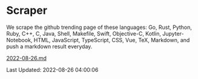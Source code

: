 # Scraper

We scrape the github trending page of these languages: Go, Rust, Python, Ruby, C++, C, Java, Shell, Makefile, Swift, Objective-C, Kotlin, Jupyter-Notebook, HTML, JavaScript, TypeScript, CSS, Vue, TeX, Markdown, and push a markdown result everyday.

[2022-08-26.md](https://github.com/yangwenmai/github-trending-backup/blob/master/2022-08-26.md)

Last Updated: 2022-08-26 04:00:06